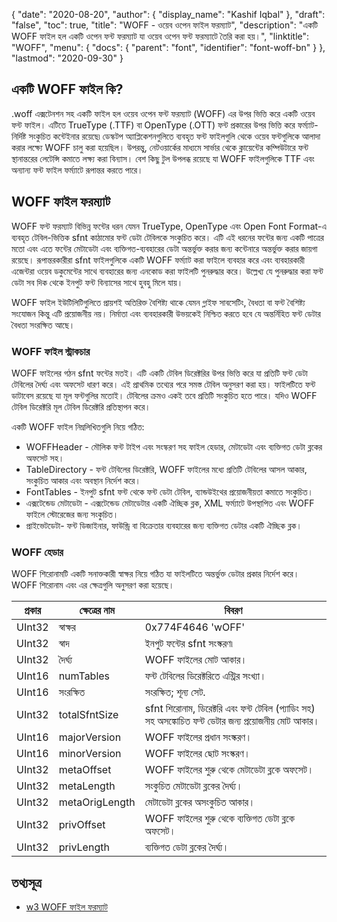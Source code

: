 {
  "date": "2020-08-20",
  "author": {
    "display_name": "Kashif Iqbal"
  },
  "draft": "false",
  "toc": true,
  "title": "WOFF - ওয়েব ওপেন ফাইল ফরম্যাট",
  "description": "একটি WOFF ফাইল হল একটি ওপেন ফন্ট ফরম্যাট যা ওয়েব ওপেন ফন্ট ফরম্যাটে তৈরি করা হয়।",
  "linktitle": "WOFF",
  "menu": {
    "docs": {
      "parent": "font",
      "identifier": "font-woff-bn"
    }
  },
  "lastmod": "2020-09-30"
}

## একটি WOFF ফাইল কি?

.woff এক্সটেনশন সহ একটি ফাইল হল ওয়েব ওপেন ফন্ট ফরম্যাট (WOFF) এর উপর ভিত্তি করে একটি ওয়েব ফন্ট ফাইল। এটিতে TrueType (.TTF) বা OpenType (.OTT) ফন্ট প্রকারের উপর ভিত্তি করে ফর্ম্যাট-নির্দিষ্ট সংকুচিত কন্টেইনার রয়েছে৷ ডেস্কটপ অ্যাপ্লিকেশনগুলিতে ব্যবহৃত ফন্ট ফাইলগুলি থেকে ওয়েব ফন্টগুলিকে আলাদা করার লক্ষ্যে WOFF চালু করা হয়েছিল। উপরন্তু, নেটওয়ার্কের মাধ্যমে সার্ভার থেকে ক্লায়েন্টের কম্পিউটারে ফন্ট স্থানান্তরের লেটেন্সি কমাতে লক্ষ্য করা বিন্যাস। বেশ কিছু টুল উপলব্ধ রয়েছে যা WOFF ফাইলগুলিকে TTF এবং অন্যান্য ফন্ট ফাইল ফর্ম্যাটে রূপান্তর করতে পারে।

## WOFF ফাইল ফরম্যাট

WOFF ফন্ট ফরম্যাট বিভিন্ন ফন্টের ধরন যেমন TrueType, OpenType এবং Open Font Format-এ ব্যবহৃত টেবিল-ভিত্তিক sfnt কাঠামোর ফন্ট ডেটা টেবিলকে সংকুচিত করে। এটি এই ধরনের ফন্টের জন্য একটি পাত্রের মতো এবং এতে ফন্টের মেটাডেটা এবং ব্যক্তিগত-ব্যবহারের ডেটা অন্তর্ভুক্ত করার জন্য কন্টেনারে অন্তর্ভুক্ত করার জায়গা রয়েছে। রূপান্তরকারীরা sfnt ফাইলগুলিকে একটি WOFF ফর্ম্যাট করা ফাইলে ব্যবহার করে এবং ব্যবহারকারী এজেন্টরা ওয়েব ডকুমেন্টের সাথে ব্যবহারের জন্য এনকোড করা ফাইলটি পুনরুদ্ধার করে। উল্লেখ্য যে পুনরুদ্ধার করা ফন্ট ডেটা সব দিক থেকে ইনপুট ফন্ট বিন্যাসের সাথে হুবহু মিলে যায়।

WOFF ফাইল ইউটিলিটিগুলিতে প্রায়শই অতিরিক্ত বৈশিষ্ট্য থাকে যেমন গ্লাইফ সাবসেটিং, বৈধতা বা ফন্ট বৈশিষ্ট্য সংযোজন কিন্তু এটি প্রয়োজনীয় নয়। নির্মাতা এবং ব্যবহারকারী উভয়কেই নিশ্চিত করতে হবে যে অন্তর্নিহিত ফন্ট ডেটার বৈধতা সংরক্ষিত আছে।

### WOFF ফাইল স্ট্রাকচার

WOFF ফাইলের গঠন sfnt ফন্টের মতই। এটি একটি টেবিল ডিরেক্টরির উপর ভিত্তি করে যা প্রতিটি ফন্ট ডেটা টেবিলের দৈর্ঘ্য এবং অফসেট ধারণ করে। এই প্রাথমিক তথ্যের পরে সমস্ত টেবিল অনুসরণ করা হয়। ফাইলটিতে ফন্ট ডাটাবেস রয়েছে যা মূল ফন্টগুলির মতোই। টেবিলের ক্রমও একই তবে প্রতিটি সংকুচিত হতে পারে। যদিও WOFF টেবিল ডিরেক্টরি মূল টেবিল ডিরেক্টরি প্রতিস্থাপন করে।

একটি WOFF ফাইল নিম্নলিখিতগুলি নিয়ে গঠিত:

 * WOFFHeader - মৌলিক ফন্ট টাইপ এবং সংস্করণ সহ ফাইল হেডার, মেটাডেটা এবং ব্যক্তিগত ডেটা ব্লকের অফসেট সহ।
 * TableDirectory - ফন্ট টেবিলের ডিরেক্টরি, WOFF ফাইলের মধ্যে প্রতিটি টেবিলের আসল আকার, সংকুচিত আকার এবং অবস্থান নির্দেশ করে।
 * FontTables - ইনপুট sfnt ফন্ট থেকে ফন্ট ডেটা টেবিল, ব্যান্ডউইথের প্রয়োজনীয়তা কমাতে সংকুচিত।
 * এক্সটেন্ডেড মেটাডেটা - এক্সটেন্ডেড মেটাডেটার একটি ঐচ্ছিক ব্লক, XML ফর্ম্যাটে উপস্থাপিত এবং WOFF ফাইলে স্টোরেজের জন্য সংকুচিত।
 * প্রাইভেটডেটা- ফন্ট ডিজাইনার, ফাউন্ড্রি বা বিক্রেতার ব্যবহারের জন্য ব্যক্তিগত ডেটার একটি ঐচ্ছিক ব্লক।

### WOFF হেডার
WOFF শিরোনামটি একটি সনাক্তকারী স্বাক্ষর নিয়ে গঠিত যা ফাইলটিতে অন্তর্ভুক্ত ডেটার প্রকার নির্দেশ করে। WOFF শিরোনাম এবং এর ক্ষেত্রগুলি অনুসরণ করা হয়েছে।

|প্রকার|ক্ষেত্রের নাম|বিবরণ|
---|---|---|
|UInt32|স্বাক্ষর |0x774F4646 'wOFF' |
|UInt32| স্বাদ |ইনপুট ফন্টের sfnt সংস্করণ৷|
|UInt32| দৈর্ঘ্য |WOFF ফাইলের মোট আকার।|
|UInt16| numTables |ফন্ট টেবিলের ডিরেক্টরিতে এন্ট্রির সংখ্যা।|
|UInt16| সংরক্ষিত |সংরক্ষিত; শূন্য সেট.|
|UInt32| totalSfntSize |sfnt শিরোনাম, ডিরেক্টরি এবং ফন্ট টেবিল (প্যাডিং সহ) সহ অসঙ্কোচিত ফন্ট ডেটার জন্য প্রয়োজনীয় মোট আকার।|
|UInt16| majorVersion |WOFF ফাইলের প্রধান সংস্করণ।|
|UInt16| minorVersion |WOFF ফাইলের ছোট সংস্করণ।|
|UInt32| metaOffset |WOFF ফাইলের শুরু থেকে মেটাডেটা ব্লকে অফসেট।|
|UInt32| metaLength |সংকুচিত মেটাডেটা ব্লকের দৈর্ঘ্য।|
|UInt32| metaOrigLength |মেটাডেটা ব্লকের অসংকুচিত আকার।|
|UInt32| privOffset |WOFF ফাইলের শুরু থেকে ব্যক্তিগত ডেটা ব্লকে অফসেট।|
|UInt32| privLength |ব্যক্তিগত ডেটা ব্লকের দৈর্ঘ্য।|

## তথ্যসূত্র

 * [w3 WOFF ফাইল ফরম্যাট](https://www.w3.org/TR/WOFF/)

